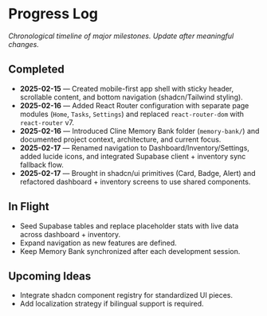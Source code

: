 # Progress Log

_Chronological timeline of major milestones. Update after meaningful changes._

## Completed

- **2025-02-15** — Created mobile-first app shell with sticky header, scrollable content, and bottom navigation (shadcn/Tailwind styling).
- **2025-02-16** — Added React Router configuration with separate page modules (`Home`, `Tasks`, `Settings`) and replaced `react-router-dom` with `react-router` v7.
- **2025-02-16** — Introduced Cline Memory Bank folder (`memory-bank/`) and documented project context, architecture, and current focus.
- **2025-02-17** — Renamed navigation to Dashboard/Inventory/Settings, added lucide icons, and integrated Supabase client + inventory sync fallback flow.
- **2025-02-17** — Brought in shadcn/ui primitives (Card, Badge, Alert) and refactored dashboard + inventory screens to use shared components.

## In Flight

- Seed Supabase tables and replace placeholder stats with live data across dashboard + inventory.
- Expand navigation as new features are defined.
- Keep Memory Bank synchronized after each development session.

## Upcoming Ideas

- Integrate shadcn component registry for standardized UI pieces.
- Add localization strategy if bilingual support is required.
